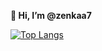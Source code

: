 **👋 Hi, I’m @zenkaa7**

[![Top Langs](https://github-readme-stats.vercel.app/api/top-langs/?username=zenkaa7&langs_count=5)](https://github.com/anuraghazra/github-readme-stats)
